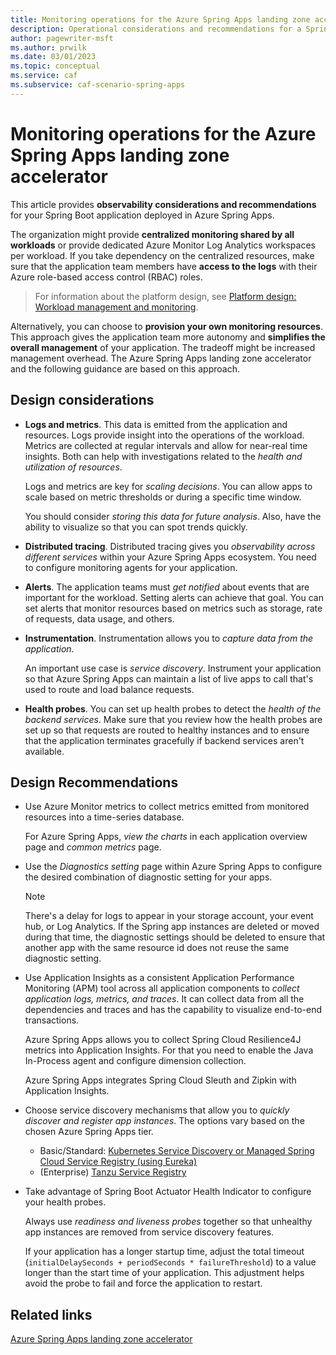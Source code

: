 ```yaml
---
title: Monitoring operations for the Azure Spring Apps landing zone accelerator
description: Operational considerations and recommendations for a Spring Boot workload.
author: pagewriter-msft
ms.author: prwilk
ms.date: 03/01/2023
ms.topic: conceptual
ms.service: caf
ms.subservice: caf-scenario-spring-apps
---
```


# Monitoring operations for the Azure Spring Apps landing zone accelerator


This article provides **observability considerations and recommendations** for your Spring Boot application deployed in Azure Spring Apps. 

The organization might provide **centralized monitoring shared by all workloads** or provide dedicated Azure Monitor Log Analytics workspaces per workload. If you take dependency on the centralized resources, make sure that the application team members have **access to the logs** with their Azure role-based access control (RBAC) roles.

> For information about the platform design, see [Platform design: Workload management and monitoring](/azure/cloud-adoption-framework/ready/landing-zone/design-area/management-workloads).

Alternatively, you can choose to **provision your own monitoring resources**. This approach gives the application team more autonomy and **simplifies the overall management** of your application. The tradeoff might be increased management overhead. The Azure Spring Apps landing zone accelerator and the following guidance are based on this approach. 

## Design considerations

- **Logs and metrics**. This data is emitted from the application and resources. Logs provide insight into the operations of the workload. Metrics are collected at regular intervals and allow for near-real time insights. Both can help with investigations related to the *health and utilization of resources*. 

    Logs and metrics are key for _scaling decisions_. You can allow apps to scale based on metric thresholds or during a specific time window. 

    You should consider *storing this data for future analysis*. Also, have the ability to visualize so that you can spot trends quickly.

- **Distributed tracing**. Distributed tracing gives you _observability across different services_ within your Azure Spring Apps ecosystem. You need to configure monitoring agents for your application. 

- **Alerts**. The application teams must _get notified_ about events that are important for the workload. Setting alerts can achieve that goal. You can set alerts that monitor resources based on metrics such as storage, rate of requests, data usage, and others.

- **Instrumentation**. Instrumentation allows you to _capture data from the application_.  

    An important use case is _service discovery_. Instrument your application so that Azure Spring Apps can maintain a list of live apps to call that's used to route and load balance requests.

- **Health probes**. You can set up health probes to detect the _health of the backend services_. Make sure that you review how the health probes are set up so that requests are routed to healthy instances and to ensure that the application terminates gracefully if backend services aren't available.


## Design Recommendations

- Use Azure Monitor metrics to collect metrics emitted from monitored resources into a time-series database. 
    
    For Azure Spring Apps, _view the charts_ in each application overview page and _common metrics_ page.

-  Use the _Diagnostics setting_ page within Azure Spring Apps to configure the desired combination of diagnostic setting for your apps.

    > [!NOTE] 
    > There's a delay for logs to appear in your storage account, your event hub, or Log Analytics. If the Spring app instances are deleted or moved during that time, the diagnostic settings should be deleted to ensure that another app with the same resource id does not reuse the same diagnostic setting.

- Use Application Insights as a consistent Application Performance Monitoring (APM) tool across all application components to _collect application logs, metrics, and traces_. It can collect data from all the dependencies and traces and has the capability to visualize end-to-end transactions. 

    Azure Spring Apps allows you to collect Spring Cloud Resilience4J metrics into Application Insights. For that you need to enable the Java In-Process agent and configure dimension collection. 

    Azure Spring Apps integrates Spring Cloud Sleuth and Zipkin with Application Insights.

- Choose service discovery mechanisms that allow you to _quickly discover and register app instances_. The options vary based on the chosen Azure Spring Apps tier. 

    - Basic/Standard: [Kubernetes Service Discovery or  Managed Spring Cloud Service Registry (using Eureka)](/azure/spring-apps/how-to-service-registration?pivots=programming-language-java)
    - (Enterprise) [Tanzu Service Registry](/azure/spring-apps/how-to-enterprise-service-registry) 

- Take advantage of Spring Boot Actuator Health Indicator to configure your health probes.

    Always use _readiness and liveness probes_ together so that unhealthy app instances are removed from service discovery features. 

    If your application has a longer startup time, adjust the total timeout (`initialDelaySeconds + periodSeconds * failureThreshold`) to a value longer than the start time of your application. This adjustment helps avoid the probe to fail and force the application to restart.


## Related links

[Azure Spring Apps landing zone accelerator](./landing-zone-accelerator.md)